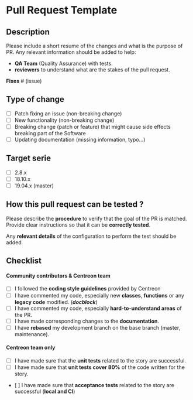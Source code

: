 # Pull Request Template

## Description

Please include a short resume of the changes and what is the purpose of PR. Any relevant information should be added to help:
* **QA Team** (Quality Assurance) with tests.
* **reviewers** to understand what are the stakes of the pull request.

**Fixes** # (issue)

## Type of change

- [ ] Patch fixing an issue (non-breaking change)
- [ ] New functionality (non-breaking change)
- [ ] Breaking change (patch or feature) that might cause side effects breaking part of the Software
- [ ] Updating documentation (missing information, typo...)

## Target serie

- [ ] 2.8.x
- [ ] 18.10.x
- [ ] 19.04.x (master)

<h2> How this pull request can be tested ? </h2>

Please describe the **procedure** to verify that the goal of the PR is matched. Provide clear instructions so that it can be **correctly tested**.

Any **relevant details** of the configuration to perform the test should be added.

## Checklist

#### Community contributors & Centreon team

- [ ] I followed the **coding style guidelines** provided by Centreon
- [ ] I have commented my code, especially new **classes**, **functions** or any **legacy code** modified. (***docblock***)
- [ ] I have commented my code, especially **hard-to-understand areas** of the PR.
- [ ] I have made corresponding changes to the **documentation**.
- [ ] I have **rebased** my development branch on the base branch (master, maintenance).

#### Centreon team only

- [ ] I have made sure that the **unit tests** related to the story are successful.
- [ ] I have made sure that **unit tests cover 80%** of the code written for the story.
- [ ] I have made sure that **acceptance tests** related to the story are successful (**local and CI**)
